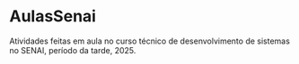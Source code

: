 # AulasSenai
Atividades feitas em aula no curso técnico de desenvolvimento de sistemas no SENAI, período da tarde, 2025.
